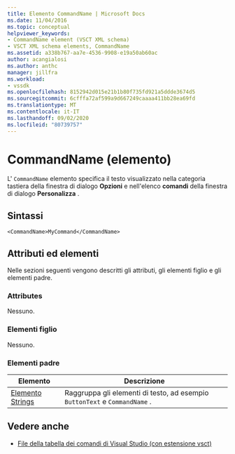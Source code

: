 ```yaml
---
title: Elemento CommandName | Microsoft Docs
ms.date: 11/04/2016
ms.topic: conceptual
helpviewer_keywords:
- CommandName element (VSCT XML schema)
- VSCT XML schema elements, CommandName
ms.assetid: a338b767-aa7e-4536-9908-e19a50ab60ac
author: acangialosi
ms.author: anthc
manager: jillfra
ms.workload:
- vssdk
ms.openlocfilehash: 8152942d015e21b1b80f735fd921a5ddde3674d5
ms.sourcegitcommit: 6cfffa72af599a9d667249caaaa411bb28ea69fd
ms.translationtype: MT
ms.contentlocale: it-IT
ms.lasthandoff: 09/02/2020
ms.locfileid: "80739757"
---
```

# <a name="commandname-element"></a>CommandName (elemento)
L' `CommandName` elemento specifica il testo visualizzato nella categoria tastiera della finestra di dialogo **Opzioni** e nell'elenco **comandi** della finestra di dialogo **Personalizza** .

## <a name="syntax"></a>Sintassi

```
<CommandName>MyCommand</CommandName>
```

## <a name="attributes-and-elements"></a>Attributi ed elementi
 Nelle sezioni seguenti vengono descritti gli attributi, gli elementi figlio e gli elementi padre.

### <a name="attributes"></a>Attributes
 Nessuno.

### <a name="child-elements"></a>Elementi figlio
 Nessuno.

### <a name="parent-elements"></a>Elementi padre

|Elemento|Descrizione|
|-------------|-----------------|
|[Elemento Strings](../extensibility/strings-element.md)|Raggruppa gli elementi di testo, ad esempio `ButtonText` e `CommandName` .|

## <a name="see-also"></a>Vedere anche
- [File della tabella dei comandi di Visual Studio (con estensione vsct)](../extensibility/internals/visual-studio-command-table-dot-vsct-files.md)
